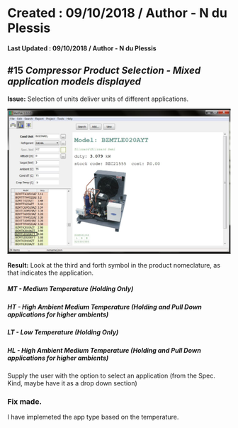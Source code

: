# Created : 09/10/2018 / Author - N du Plessis
#### Last Updated : 09/10/2018 / Author - N du Plessis

##  #15 **_Compressor Product Selection - Mixed application models displayed_**

**Issue:** Selection of units deliver units of different applications.

![alt text](BlizzardSelect.JPG "CP Selection issue")

**Result:** Look at the third and forth symbol in the product nomeclature, as that indicates the application.
##### MT - Medium Temperature (Holding Only)
##### HT - High Ambient Medium Temperature (Holding and Pull Down applications for higher ambients)
##### LT - Low Temperature (Holding Only)
##### HL - High Ambient Medium Temperature (Holding and Pull Down applications for higher ambients)

Supply the user with the option to select an application (from the Spec. Kind, maybe have it as a drop down section)


### Fix made.
I have implemeted the app type based on the temperature.
